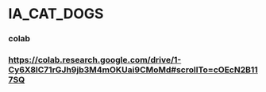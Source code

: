 # IA_CAT_DOGS

### colab 
### https://colab.research.google.com/drive/1-Cy6X8lC71rGJh9jb3M4mOKUai9CMoMd#scrollTo=cOEcN2B117SQ
